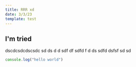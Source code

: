 ```yaml
---
title: RRR xd
date: 3/3/23
template: test
---
```


## I'm tried
dscdcsdcdscsdc sd ds d d
sdf df sdfd 
f d ds sdfd
dsfsf sd sd

```js
console.log("hello world")
```
